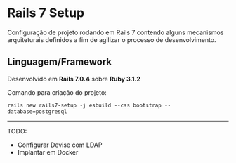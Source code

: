 # Rails 7 Setup

Configuração de projeto rodando em Rails 7 contendo alguns mecanismos 
arquiteturais definidos a fim de agilizar o processo de desenvolvimento.

## Linguagem/Framework

Desenvolvido em **Rails 7.0.4** sobre **Ruby 3.1.2**

Comando para criação do projeto:

`rails new rails7-setup -j esbuild --css bootstrap --database=postgresql`

---

TODO:

* Configurar Devise com LDAP
* Implantar em Docker
